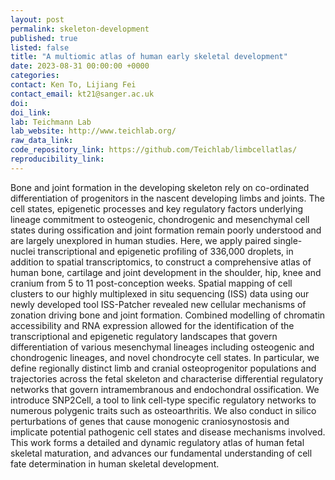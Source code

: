 ```yaml
---
layout: post
permalink: skeleton-development
published: true
listed: false
title: "A multiomic atlas of human early skeletal development"
date: 2023-08-31 00:00:00 +0000
categories: 
contact: Ken To, Lijiang Fei
contact_email: kt21@sanger.ac.uk
doi: 
doi_link: 
lab: Teichmann Lab
lab_website: http://www.teichlab.org/
raw_data_link: 
code_repository_link: https://github.com/Teichlab/limbcellatlas/
reproducibility_link:
---
```

Bone and joint formation in the developing skeleton rely on co-ordinated differentiation of progenitors in the nascent developing limbs and joints. The cell states, epigenetic processes and key regulatory factors underlying lineage commitment to osteogenic, chondrogenic and mesenchymal cell states during ossification and joint formation remain poorly understood and are largely unexplored in human studies. Here, we apply paired single-nuclei transcriptional and epigenetic profiling of 336,000 droplets, in addition to spatial transcriptomics, to construct a comprehensive atlas of human bone, cartilage and joint development in the shoulder, hip, knee and cranium from 5 to 11 post-conception weeks. Spatial mapping of cell clusters to our highly multiplexed in situ sequencing (ISS) data using our newly developed tool ISS-Patcher revealed new cellular mechanisms of zonation driving bone and joint formation. Combined modelling of chromatin accessibility and RNA expression allowed for the identification of the transcriptional and epigenetic regulatory landscapes that govern differentiation of various mesenchymal lineages including osteogenic and chondrogenic lineages, and novel chondrocyte cell states. In particular, we define regionally distinct limb and cranial osteoprogenitor populations and trajectories across the fetal skeleton and characterise differential regulatory networks that govern intramembranous and endochondral ossification. We introduce SNP2Cell, a tool to link cell-type specific regulatory networks to numerous polygenic traits such as osteoarthritis. We also conduct in silico perturbations of genes that cause monogenic craniosynostosis and implicate potential pathogenic cell states and disease mechanisms involved. This work forms a detailed and dynamic regulatory atlas of human fetal skeletal maturation, and advances our fundamental understanding of cell fate determination in human skeletal development. 